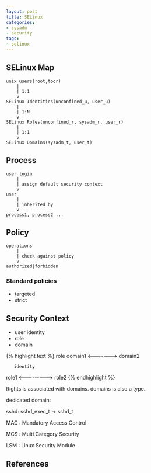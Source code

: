 ```yaml
---
layout: post
title: SELinux
categories:
- sysadm
- security
tags:
- selinux
---
```


## SELinux Map

	unix users(root,toor)
		|
		| 1:1
		v
	SELinux Identities(unconfined_u, user_u)
		|
		| 1:N
		v
	SELinux Roles(unconfined_r, sysadm_r, user_r)
		|
		| 1:1
		v
	SELinux Domains(sysadm_t, user_t)

## Process

	user login
		|
		| assign default security context
		v
	user
		|
		| inherited by
		v
	process1, process2 ...

## Policy

	operations
		|
		| check against policy
		v
	authorized|forbidden

### Standard policies

* targeted
* strict

## Security Context

* user identity
* role
* domain

{% highlight text %}
          role
domain1 <-------> domain2

       identity
role1 <---------> role2
{% endhighlight %}

Rights is associated with domains. domains is also a type.

dedicated domain:

sshd: sshd_exec_t -> sshd_t

MAC
: Mandatory Access Control

MCS
: Multi Category Security

LSM
: Linux Security Module


## References
